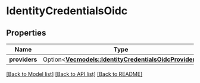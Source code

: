 # IdentityCredentialsOidc

## Properties

Name | Type | Description | Notes
------------ | ------------- | ------------- | -------------
**providers** | Option<[**Vec<models::IdentityCredentialsOidcProvider>**](identityCredentialsOidcProvider.md)> |  | [optional]

[[Back to Model list]](../README.md#documentation-for-models) [[Back to API list]](../README.md#documentation-for-api-endpoints) [[Back to README]](../README.md)


